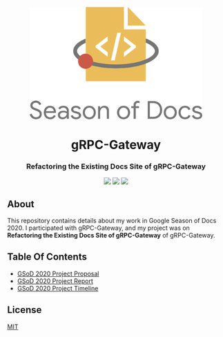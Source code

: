 <div align="center">
<img src="assets/gsod-2020.svg" height="auto" width="400" />
<br />
<h1>gRPC-Gateway</h1>
<h3>
Refactoring the Existing Docs Site of gRPC-Gateway
</h3>
<a href="https://github.com/iamrajiv/GSoD-2020/network/members"><img src="https://img.shields.io/github/forks/iamrajiv/GSoD-2020?color=0969da&style=for-the-badge" height="auto" width="auto" /></a>
<a href="https://github.com/iamrajiv/GSoD-2020/stargazers"><img src="https://img.shields.io/github/stars/iamrajiv/GSoD-2020?color=0969da&style=for-the-badge" height="auto" width="auto" /></a>
<a href="https://github.com/iamrajiv/GSoD-2020/blob/main/LICENSE"><img src="https://img.shields.io/github/license/iamrajiv/GSoD-2020?color=0969da&style=for-the-badge" height="auto" width="auto" /></a>
</div>

## About

This repository contains details about my work in Google Season of Docs 2020. I participated with gRPC-Gateway, and my project was on **Refactoring the Existing Docs Site of gRPC-Gateway** of gRPC-Gateway.

## Table Of Contents

- [GSoD 2020 Project Proposal](GSoD_2020_Project_Proposal.md)
- [GSoD 2020 Project Report](GSoD_2020_Project_Report.md)
- [GSoD 2020 Project Timeline](GSoD_2020_Project_Timeline.md)

## License

[MIT](https://github.com/iamrajiv/GSoD-2020/blob/main/LICENSE)
